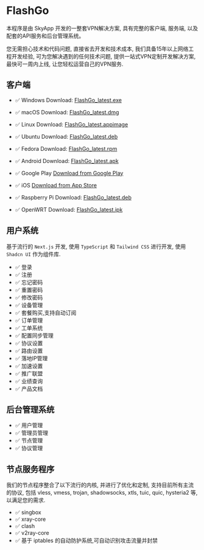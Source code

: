 # FlashGo

本程序是由 SkyApp 开发的一整套VPN解决方案, 具有完整的客户端, 服务端, 以及配套的API服务和后台管理系统。

您无需担心技术和代码问题, 直接省去开发和技术成本, 我们具备15年以上网络工程开发经验, 可为您解决遇到的任何技术问题, 提供一站式VPN定制开发解决方案, 最快可一周内上线, 让您轻松运营自己的VPN服务.

## 客户端

- ✅ Windows
  Download: [FlashGo_latest.exe](https://pkgs.flashgo.net/client/FlashGo_latest.exe)

- ✅ macOS
  Download: [FlashGo_latest.dmg](https://pkgs.flashgo.net/client/FlashGo_latest.dmg)

- ✅ Linux
  Download: [FlashGo_latest.appimage](https://pkgs.flashgo.net/client/FlashGo_latest.appimage)

- ✅ Ubuntu
  Download: [FlashGo_latest.deb](https://pkgs.flashgo.net/client/FlashGo_latest.deb)

- ✅ Fedora
  Download: [FlashGo_latest.rpm](https://pkgs.flashgo.net/client/FlashGo_latest.rpm)

- ✅ Android
  Download: [FlashGo_latest.apk](https://pkgs.flashgo.net/client/FlashGo_latest.apk)

- ✅ Google Play
  [Download from Google Play](https://play.google.com/store/apps/details?id=app.flashgo.net)

- ✅ iOS
  [Download from App Store](https://apps.apple.com/us/app/flashgo/id1581440137000)

- ✅ Raspberry Pi
  Download: [FlashGo_latest.deb](https://pkgs.flashgo.net/client/FlashGo_latest.deb)

- ✅ OpenWRT
  Download: [FlashGo_latest.ipk](https://pkgs.flashgo.net/client/FlashGo_latest.ipk)

## 用户系统

基于流行的 `Next.js` 开发, 使用 `TypeScript` 和 `Tailwind CSS` 进行开发, 使用 `Shadcn UI` 作为组件库.

- ✅ 登录
- ✅ 注册
- ✅ 忘记密码
- ✅ 重置密码
- ✅ 修改密码
- ✅ 设备管理
- ✅ 套餐购买,支持自动订阅
- ✅ 订单管理
- ✅ 工单系统
- ✅ 配置同步管理
- ✅ 协议设置
- ✅ 路由设置
- ✅ 落地IP管理
- ✅ 加速设置
- ✅ 推广联盟
- ✅ 业绩查询
- ✅ 产品文档

## 后台管理系统

- ✅ 用户管理
- ✅ 管理员管理
- ✅ 节点管理
- ✅ 协议管理

## 节点服务程序

我们的节点程序整合了以下流行的内核, 并进行了优化和定制, 支持目前所有主流的协议, 包括 vless, vmess, trojan, shadowsocks, xtls, tuic, quic, hysteria2 等, 以满足您的需求.

- ✅ singbox
- ✅ xray-core
- ✅ clash
- ✅ v2ray-core
- ✅ 基于 iptables 的自动防护系统,可自动识别攻击流量并封禁
